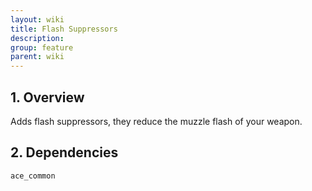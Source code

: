 ```yaml
---
layout: wiki
title: Flash Suppressors
description: 
group: feature
parent: wiki
---
```


## 1. Overview

Adds flash suppressors, they reduce the muzzle flash of your weapon.

## 2. Dependencies

`ace_common`
